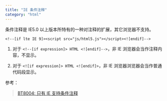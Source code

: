 ```yaml
---
title: "IE 条件注释"
category: "html"
---
```


条件注释是 IE5.0 以上版本所特有的一种对注释的扩展，其它浏览器不支持。

```
<!--[if lte IE 9]><script src="js/html5.js"></script><![endif]-->
```

1. 对于 `<!--[if expression]> HTML <![endif]-->`，非 IE 浏览器会当作注释内容，不显示。

1. 对于 `<![if expression]> HTML <![endif]>`，非 IE 浏览器浏览器会当作普通代码段显示。

参考：
> [BT8004: 只有 IE 支持条件注释](http://www.w3help.org/zh-cn/causes/BT8004)